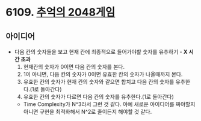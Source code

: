 # 6109. [추억의 2048게임](https://www.swexpertacademy.com/main/code/problem/problemDetail.do?contestProbId=AWbrg9uabZsDFAWQ&categoryId=AWbrg9uabZsDFAWQ&categoryType=CODE)

## 아이디어  
* 다음 칸의 숫자들을 보고 현재 칸에 최종적으로 들어가야할 숫자를 유추하기 - **X 시간 초과**  
  1. 현재칸의 숫자가 0이면 다음 칸의 숫자를 본다.  
  2. 1이 아니면, 다음 칸의 숫자가 0이면 유효한 칸의 숫자가 나올때까지 본다.  
  3. 유효한 칸의 숫자가 현재 칸의 숫자와 같으면 합치고 다음 칸의 숫자를 유추한다.(1로 돌아간다)  
  4. 유효한 칸의 숫자가 다르면 다음 칸의 숫자를 유추한다.(1로 돌아간다)  
  * Time Complexity가 N^3라서 그런 것 같다. 아예 새로운 아이디어를 짜야할지 아니면 구현을 최적화해서 N^2로 줄이든지 해야할 것 같다.
